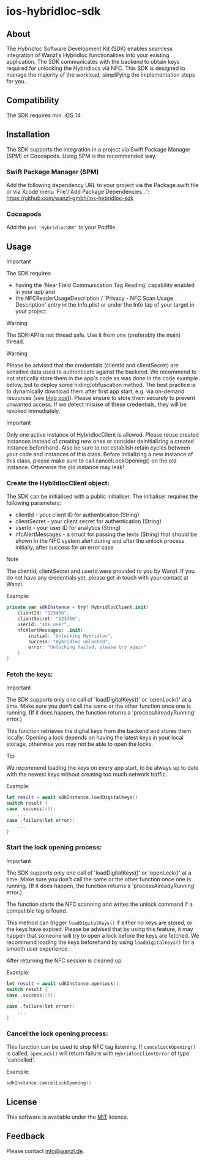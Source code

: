 # ios-hybridloc-sdk

## About

The Hybridloc Software Development Kit (SDK) enables seamless integration of Wanzl's Hybridloc functionalities into your existing application. The SDK communicates with the backend to obtain keys required for unlocking the Hybridlocs via NFC. This SDK is designed to manage the majority of the workload, simplifying the implementation steps for you.

## Compatibility

The SDK requires min. iOS 14.

## Installation

The SDK supports the integration in a project via Swift Package Manager (SPM) or Cocoapods.
Using SPM is the recommended way.

### Swift Package Manager (SPM)

Add the following dependency URL to your project via the Package.swift file or via Xcode menu 'File'/'Add Package Dependencies...':
https://github.com/wanzl-gmbh/ios-hybridloc-sdk

### Cocoapods

Add the `pod 'HybridlocSDK‘` to your Podfile.

## Usage

> [!IMPORTANT]
> The SDK requires 
>   * having the 'Near Field Communication Tag Reading' capability enabled in your app and 
>   * the NFCReaderUsageDescription / 'Privacy - NFC Scan Usage Description' entry in the Info.plist or under the Info tap of your target in your project.
    
> [!WARNING]
> The SDK-API is not thread safe. Use it from one (preferably the main) thread. 

> [!WARNING]
> Please be advised that the credentials (clientId and clientSecret) are sensitive data used to authenticate against the backend. We recommend to not statically store them in the app's code as was done in the code example below, but to deploy some hiding/obfuscation method. The best practice is to dynamically download them after first app start, e.g. via on-demand resources (see [blog post](https://augmentedcode.io/2023/11/27/using-on-demand-resources-for-securely-storing-api-keys-in-ios-apps/)). Please ensure to store them securely to prevent unwanted access. If we detect misuse of these credentials, they will be revoked immediately.

> [!IMPORTANT]
> Only one active instance of HybridlocClient is allowed. Please reuse created instances instead of creating new ones or consider deinitializing a created instance beforehand. Also be sure to not establish retain cycles between your code and instances of this class.
Before initializing a new instance of this class, please make sure to call cancelLockOpening() on the old instance. Otherwise the old instance may leak!

### Create the HyblidlocClient object:

The SDK can be initialised with a public initialiser. The initialiser requires the following parameters:
  * clientId - your client ID for authentication (String)
  * clientSecret - your client secret for authentication (String)
  * userId - your user ID for analytics (String)
  * nfcAlertMessages - a struct for passing the texts (String) that should be shown in the NFC system alert during and after the unlock process initially, after success for an error case
 
> [!NOTE]  
> The clientId, clientSecret and userId were provided to you by Wanzl. If you do not have any credentials yet, please get in touch with your contact at Wanzl.

 Example:
 
```swift
private var sdkInstance = try? HybridlocClient.init(
    clientId: "123456",
    clientSecret: "123456",
    userId: "sdk_user",
    nfcAlertMessages: .init(
        initial: "Unlocking Hybridloc",
        success: "Hybridloc unlocked",
        error: "Unlocking failed, please try again"
    )
)
```

### Fetch the keys:

> [!IMPORTANT]  
> The SDK supports only one call of 'loadDigitalKeys()' or 'openLock()' at a time. Make sure you don't call the same or the other function once one is running. (If it does happen, the function returns a 'processAlreadyRunning' error.)

This function retrieves the digital keys from the backend and stores them locally. Opening a lock depends on having the latest keys in your local storage, otherwise you may not be able to open the locks. 

> [!TIP]
> We recommend loading the keys on every app start, to be always up to date with the newest keys without creating too much network traffic.

Example:

```swift
let result = await sdkInstance.loadDigitalKeys()
switch result {
case .success(()):
    ...
case .failure(let error):
    ...
}
```


### Start the lock opening process:

> [!IMPORTANT]  
> The SDK supports only one call of 'loadDigitalKeys()' or 'openLock()' at a time. Make sure you don't call the same or the other function once one is running. (If it does happen, the function returns a 'processAlreadyRunning' error.)

The function starts the NFC scanning and writes the unlock command if a compatible tag is found. 

This method can trigger ```loadDigitalKeys()``` if either no keys are stored, or the keys have expired. Please be advised that by using this feature, it may happen that someone will try to open a lock before the keys are fetched. We recommend loading the keys beforehand by using ```loadDigitalKeys()``` for a smooth user experience.

After returning the NFC session is cleaned up.

Example:

```swift
let result = await sdkInstance.openLock()
switch result {
case .success(()):
    ...
case .failure(let error):
    ...
}
```

### Cancel the lock opening process:

This function can be used to stop NFC tag listening. If ```cancelLockOpening()``` is called, ```openLock()``` will return failure with ```HybridlocClientError``` of type 'cancelled'.

Example: 

```swift
sdkInstance.cancelLockOpening()
```

## License

This software is available under the [MIT]("https://github.com/wanzl-gmbh/ios-hybridloc-sdk/blob/main/LICENSE") licence.

## Feedback
Please contact info@wanzl.de.
